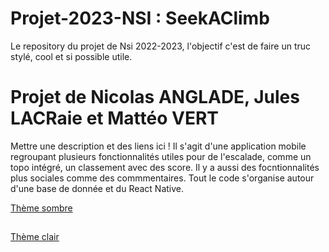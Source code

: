 # Projet-2023-NSI : SeekAClimb
Le repository du projet de Nsi 2022-2023, l'objectif c'est de faire un truc stylé, cool et si possible utile.
# __Projet de Nicolas ANGLADE, Jules LACRaie et Mattéo VERT__

Mettre une description et des liens ici !
Il s'agit d'une application mobile regroupant plusieurs fonctionnalités utiles pour de l'escalade, comme un topo intégré, un classement avec des score. Il y a aussi des focntionnalités plus sociales comme des commmentaires.
Tout le code s'organise autour d'une base de donnée et du React Native.

[Thème sombre](https://coolors.co/011638-364156-282828-131514-214e34)
##
[Thème clair](https://coolors.co/011638-364156-bbd2c8-f7fffb-214e34)
